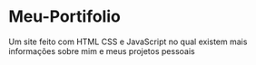 # Meu-Portifolio
Um site feito com HTML CSS e JavaScript no qual existem mais informações sobre mim e meus projetos pessoais
